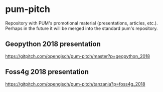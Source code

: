 # pum-pitch
Repository with PUM's promotional material (presentations, articles, etc.). Perhaps in the future it will be merged into the standard pum's repository.

## Geopython 2018 presentation
https://gitpitch.com/opengisch/pum-pitch/master?p=geopython_2018

## Foss4g 2018 presentation
https://gitpitch.com/opengisch/pum-pitch/tanzania?p=foss4g_2018
